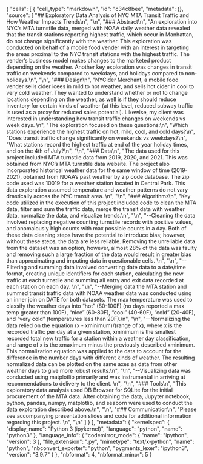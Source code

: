 {
 "cells": [
  {
   "cell_type": "markdown",
   "id": "c34c8bee",
   "metadata": {},
   "source": [
    "## Exploratory Data Analysis of NYC MTA Transit Traffic and How Weather Impacts Trends\n",
    "\n",
    "### Abstract\n",
    "An exploration into NYC’s MTA turnstile data, merged with NOAA daily weather data revealed that the transit stations reporting highest traffic, which occur in Manhattan, do not change significantly with the weather. This exploration was conducted on behalf of a mobile food vender with an interest in targeting the areas proximal to the NYC transit stations with the highest traffic. The vender’s business model makes changes to the marketed product depending on the weather. Another key exploration was changes in transit traffic on weekends compared to weekdays, and holidays compared to non-holidays.\n",
    "\n",
    "### Design\n",
    "NYCider Merchant, a mobile food vender sells cider icees in mild to hot weather, and sells hot cider in cool to very cold weather. They wanted to understand whether or not to change locations depending on the weather, as well is if they should reduce inventory for certain kinds of weather (at this level, reduced subway traffic is used as a proxy for reduced sales potential). Likewise, my client was interested in understanding how transit traffic changes on weekends vs week days.  \n",
    "The exploration focused on these questions:\n",
    "Which stations experience the highest traffic on hot, mild, cool, and cold days?\n",
    "Does transit traffic change significantly on weekends vs weekdays?\n",
    "What stations record the highest traffic at end of the year holiday times, and on the 4th of July?\n",
    "\n",
    "### Data\n",
    "The data used for this project included MTA turnstile data from 2019, 2020, and 2021. This was obtained from NYC’s MTA turnstile data website. The project also incorporated historical weather data for the same window of time (2019-2021), obtained from NOAA’s past weather by zip code database. The zip code used was 10019 for a weather station located in Central Park. This data exploration assumed temperature and weather patterns do not vary drastically across the NYC transit area. \n",
    "\n",
    "### Algorithms\n",
    "Key code utilized in the execution of this project included code to clean the MTA data, filter and sum the traffic data, merge the transit data with weather data, normalize the data, and visualize trends.\n",
    "\n",
    "--Cleaning the data involved replacing negative  counting turnstile records with positive values, and anomalously high counts with max possible counts in a day. Both of these data cleaning steps have the potential to introduce bias; however, without these steps, the data are  less reliable. Removing the unreliable data from the dataset was an option, however, almost 28% of the data was faulty and removing such a large fraction of the data would result in greater bias than approximating and imputing data in questionable cells.  \n",
    "\n",
    "-- Filtering and summing data involved converting date data to a date/time format, creating unique identifiers for each station, calculating the new traffic at each turnstile and summing all entry and exit data recorded at each station on each day.  \n",
    "\n",
    "--Merging data the MTA station and summed transit traffic data with NOAA weather data was conducted using an inner join on DATE for both datasets. The max temperature was used to classify the weather days into “hot” (80-100F) (no days reported a max temp greater than 100F), “nice” (60-80F), “cool” (40-60F), “cold” (20-40F), and “very cold” (temperatures less than 20F).\n",
    "\n",
    "--Normalizing the data relied on the equation (x - xminimum)/(range of x), where x is the recorded traffic per day at a given station, xminimum is the smallest recorded total new traffic for a station within a weather day classification, and range of x is the xmaximum minus the previously described xminimum. This normalization equation was applied to the data to account for the difference in the number days with different kinds of weather. The resulting normalized data can be plotted on the same axes as data from other weather days to give more robust results.\n",
    "\n",
    "--Visualizing data was conducted using matplotlib primarily and was instrumental in arriving at recommendations to delivery to the client. \n",
    "\n",
    "### Tools\n",
    "This exploratory data analysis used DB Browser for SQLite for the initial procurement of the MTA data. After obtaining the data, Jupyter notebook, python, pandas, numpy, matplotlib, and seaborn were used to conduct the data exploration described above.\n",
    "\n",
    "### Communication\n",
    "Please see accompanying presentation slides and code for additional information regarding this project. \n",
    "\n"
   ]
  }
 ],
 "metadata": {
  "kernelspec": {
   "display_name": "Python 3 (ipykernel)",
   "language": "python",
   "name": "python3"
  },
  "language_info": {
   "codemirror_mode": {
    "name": "ipython",
    "version": 3
   },
   "file_extension": ".py",
   "mimetype": "text/x-python",
   "name": "python",
   "nbconvert_exporter": "python",
   "pygments_lexer": "ipython3",
   "version": "3.9.7"
  }
 },
 "nbformat": 4,
 "nbformat_minor": 5
}
